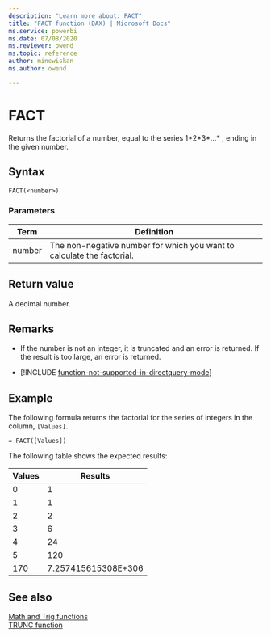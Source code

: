 ```yaml
---
description: "Learn more about: FACT"
title: "FACT function (DAX) | Microsoft Docs"
ms.service: powerbi 
ms.date: 07/08/2020
ms.reviewer: owend
ms.topic: reference
author: minewiskan
ms.author: owend

---
```

# FACT

Returns the factorial of a number, equal to the series 1*2\*3\*...\* , ending in the given number.  
  
## Syntax  
  
```dax
FACT(<number>)  
```
  
### Parameters  
  
|Term|Definition|  
|--------|--------------|  
|number|The non-negative number for which you want to calculate the factorial.|  
  
## Return value

A decimal number.  
  
## Remarks

- If the number is not an integer, it is truncated and an error is returned. If the result is too large, an error is returned.  

- [!INCLUDE [function-not-supported-in-directquery-mode](includes/function-not-supported-in-directquery-mode.md)]
  
## Example

The following formula returns the factorial for the series of integers in the column, `[Values]`.  
  
```dax
= FACT([Values])  
```

The following table shows the expected results:  
  
|Values|Results|  
|----------|-----------|  
|0|1|  
|1|1|  
|2|2|  
|3|6|  
|4|24|  
|5|120|  
|170|7.257415615308E+306|  
  
## See also

[Math and Trig functions](math-and-trig-functions-dax.md)  
[TRUNC function](trunc-function-dax.md)  
